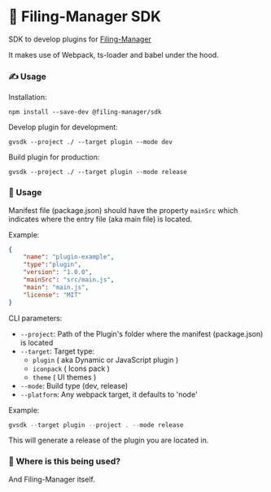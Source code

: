 # 🧵 Filing-Manager SDK
SDK to develop plugins for [Filing-Manager](https://github.com/DanSketic/Filing-Manager-App)

It makes use of Webpack, ts-loader and babel under the hood.

### ✍ Usage
Installation:

```shell
npm install --save-dev @filing-manager/sdk
```

Develop plugin for development:
```shell
gvsdk --project ./ --target plugin --mode dev
```

Build plugin for production:
```shell
gvsdk --project ./ --target plugin --mode release
```

### 📜 Usage

Manifest file (package.json) should have the property `mainSrc` which indicates where the entry file (aka main file) is located.

Example:

```json
{
	"name": "plugin-example",
	"type":"plugin",
	"version": "1.0.0",
	"mainSrc": "src/main.js",
	"main": "main.js",
	"license": "MIT"
}
```

CLI parameters:

* `--project`: Path of the Plugin's folder where the manifest (package.json) is located
* `--target`: Target type:
	* `plugin` ( aka Dynamic or JavaScript plugin )
	* `iconpack` ( Icons pack )
	* `theme` ( UI themes )
* `--mode`: Build type (dev, release)
* `--platform`: Any webpack target, it defaults to 'node'

Example:

```ts
gvsdk --target plugin --project . --mode release
```

This will generate a release of the plugin you are located in.

### 🤖 Where is this being used?

And Filing-Manager itself.
